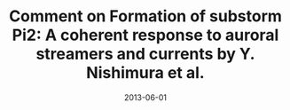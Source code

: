 ---
title: "Comment on Formation of substorm Pi2: A coherent response to auroral streamers and currents by Y. Nishimura et al."
collection: publications
permalink: /publication/2013-06-01-Rae
date: 2013-06-01
venue: 'Journal of Geophysical Research: Space Physics'
paperurl: 'https://doi.org/10.1002/jgra.50336'
citation: 'Rae, I. J., Murphy, K. R., Miles, D. M., Watt, C. E. J., &amp; Mann, I. R. (2013). Comment on Formation of substorm Pi2: A coherent response to auroral streamers and currents by Y. Nishimura et al. Journal of Geophysical Research: Space Physics, 118(6), 3488-3496.'
---